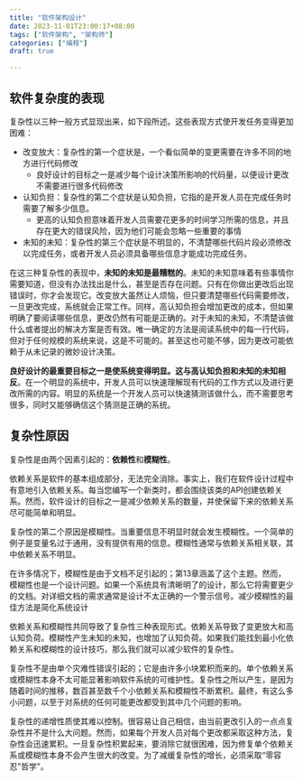 ```yaml
---
title: "软件架构设计"
date: 2023-11-01T23:00:17+08:00
tags: ["软件架构", "架构师"]
categories: ["编程"]
draft: true

---
```


## 软件复杂度的表现

复杂性以三种一般方式显现出来，如下段所述。这些表现方式使开发任务变得更加困难：
* 改变放大：复杂性的第一个症状是，一个看似简单的变更需要在许多不同的地方进行代码修改
	* 良好设计的目标之一是减少每个设计决策所影响的代码量，以便设计更改不需要进行很多代码修改
* 认知负担：复杂性的第二个症状是认知负担，它指的是开发人员在完成任务时需要了解多少信息。
	* 更高的认知负担意味着开发人员需要花更多的时间学习所需的信息，并且存在更大的错误风险，因为他们可能会忽略一些重要的事情
* 未知的未知：复杂性的第三个症状是不明显的，不清楚哪些代码片段必须修改以完成任务，或者开发人员必须具备哪些信息才能成功完成任务。

在这三种复杂性的表现中，**未知的未知是最糟糕的**。未知的未知意味着有些事情你需要知道，但没有办法找出是什么，甚至是否存在问题。只有在你做出更改后出现错误时，你才会发现它。改变放大虽然让人烦恼，但只要清楚哪些代码需要修改，一旦更改完成，系统就会正常工作。同样，高认知负担会增加更改的成本，但如果明确了要阅读哪些信息，更改仍然有可能是正确的。对于未知的未知，不清楚该做什么或者提出的解决方案是否有效。唯一确定的方法是阅读系统中的每一行代码，但对于任何规模的系统来说，这是不可能的。甚至这也可能不够，因为更改可能依赖于从未记录的微妙设计决策。

**良好设计的最重要目标之一是使系统变得明显。这与高认知负担和未知的未知相反**。在一个明显的系统中，开发人员可以快速理解现有代码的工作方式以及进行更改所需的内容。明显的系统是一个开发人员可以快速猜测该做什么，而不需要思考很多，同时又能够确信这个猜测是正确的系统。

## 复杂性原因

复杂性是由两个因素引起的：**依赖性**和**模糊性**。

依赖关系是软件的基本组成部分，无法完全消除。事实上，我们在软件设计过程中有意地引入依赖关系。每当您编写一个新类时，都会围绕该类的API创建依赖关系。然而，软件设计的目标之一是减少依赖关系的数量，并使保留下来的依赖关系尽可能简单和明显。

复杂性的第二个原因是模糊性。当重要信息不明显时就会发生模糊性。一个简单的例子是变量名过于通用，没有提供有用的信息。模糊性通常与依赖关系相关联，其中依赖关系不明显。

在许多情况下，模糊性是由于文档不足引起的；第13章涵盖了这个主题。然而，模糊性也是一个设计问题。如果一个系统具有清晰明了的设计，那么它将需要更少的文档。对详细文档的需求通常是设计不太正确的一个警示信号。减少模糊性的最佳方法是简化系统设计


依赖关系和模糊性共同导致了复杂性三种表现形式。依赖关系导致了变更放大和高认知负荷。模糊性产生未知的未知，也增加了认知负荷。如果我们能找到最小化依赖关系和模糊性的设计技巧，那么我们就可以减少软件的复杂性。

复杂性不是由单个灾难性错误引起的；它是由许多小块累积而来的。单个依赖关系或模糊性本身不太可能显著影响软件系统的可维护性。复杂性之所以产生，是因为随着时间的推移，数百甚至数千个小依赖关系和模糊性不断累积。最终，有这么多小问题，以至于对系统的任何可能更改都受到其中几个问题的影响。

复杂性的递增性质使其难以控制。很容易让自己相信，由当前更改引入的一点点复杂性并不是什么大问题。然而，如果每个开发人员对每个更改都采取这种方法，复杂性会迅速累积。一旦复杂性积累起来，要消除它就很困难，因为修复单个依赖关系或模糊性本身不会产生很大的改变。为了减缓复杂性的增长，必须采取“零容忍"哲学"。


